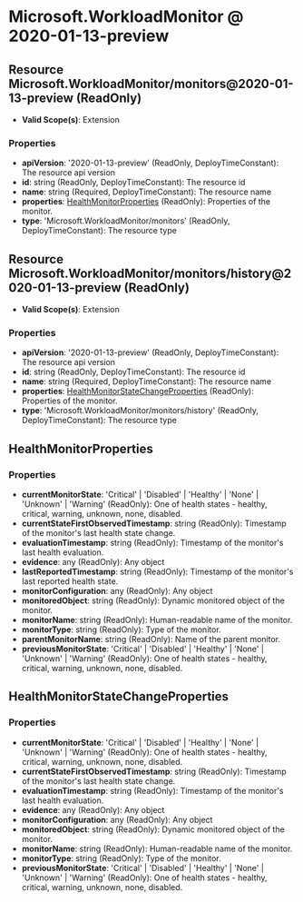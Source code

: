 # Microsoft.WorkloadMonitor @ 2020-01-13-preview

## Resource Microsoft.WorkloadMonitor/monitors@2020-01-13-preview (ReadOnly)
* **Valid Scope(s)**: Extension
### Properties
* **apiVersion**: '2020-01-13-preview' (ReadOnly, DeployTimeConstant): The resource api version
* **id**: string (ReadOnly, DeployTimeConstant): The resource id
* **name**: string (Required, DeployTimeConstant): The resource name
* **properties**: [HealthMonitorProperties](#healthmonitorproperties) (ReadOnly): Properties of the monitor.
* **type**: 'Microsoft.WorkloadMonitor/monitors' (ReadOnly, DeployTimeConstant): The resource type

## Resource Microsoft.WorkloadMonitor/monitors/history@2020-01-13-preview (ReadOnly)
* **Valid Scope(s)**: Extension
### Properties
* **apiVersion**: '2020-01-13-preview' (ReadOnly, DeployTimeConstant): The resource api version
* **id**: string (ReadOnly, DeployTimeConstant): The resource id
* **name**: string (Required, DeployTimeConstant): The resource name
* **properties**: [HealthMonitorStateChangeProperties](#healthmonitorstatechangeproperties) (ReadOnly): Properties of the monitor.
* **type**: 'Microsoft.WorkloadMonitor/monitors/history' (ReadOnly, DeployTimeConstant): The resource type

## HealthMonitorProperties
### Properties
* **currentMonitorState**: 'Critical' | 'Disabled' | 'Healthy' | 'None' | 'Unknown' | 'Warning' (ReadOnly): One of health states - healthy, critical, warning, unknown, none, disabled.
* **currentStateFirstObservedTimestamp**: string (ReadOnly): Timestamp of the monitor's last health state change.
* **evaluationTimestamp**: string (ReadOnly): Timestamp of the monitor's last health evaluation.
* **evidence**: any (ReadOnly): Any object
* **lastReportedTimestamp**: string (ReadOnly): Timestamp of the monitor's last reported health state.
* **monitorConfiguration**: any (ReadOnly): Any object
* **monitoredObject**: string (ReadOnly): Dynamic monitored object of the monitor.
* **monitorName**: string (ReadOnly): Human-readable name of the monitor.
* **monitorType**: string (ReadOnly): Type of the monitor.
* **parentMonitorName**: string (ReadOnly): Name of the parent monitor.
* **previousMonitorState**: 'Critical' | 'Disabled' | 'Healthy' | 'None' | 'Unknown' | 'Warning' (ReadOnly): One of health states - healthy, critical, warning, unknown, none, disabled.

## HealthMonitorStateChangeProperties
### Properties
* **currentMonitorState**: 'Critical' | 'Disabled' | 'Healthy' | 'None' | 'Unknown' | 'Warning' (ReadOnly): One of health states - healthy, critical, warning, unknown, none, disabled.
* **currentStateFirstObservedTimestamp**: string (ReadOnly): Timestamp of the monitor's last health state change.
* **evaluationTimestamp**: string (ReadOnly): Timestamp of the monitor's last health evaluation.
* **evidence**: any (ReadOnly): Any object
* **monitorConfiguration**: any (ReadOnly): Any object
* **monitoredObject**: string (ReadOnly): Dynamic monitored object of the monitor.
* **monitorName**: string (ReadOnly): Human-readable name of the monitor.
* **monitorType**: string (ReadOnly): Type of the monitor.
* **previousMonitorState**: 'Critical' | 'Disabled' | 'Healthy' | 'None' | 'Unknown' | 'Warning' (ReadOnly): One of health states - healthy, critical, warning, unknown, none, disabled.

